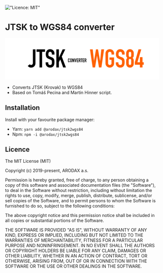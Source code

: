 !["Licence: MIT"](https://img.shields.io/badge/License-MIT-yellow.svg)

# JTSK to WGS84 converter

!["<nav-spa> logo"](logo.png)

- Converts JTSK (Krovak) to WGS84
- Based on Tomáš Pecina and Martin Hinner script.

## Installation

Install with your favourite package manager:

- Yarn: `yarn add @arodax/jtsk2wgs84`
- Npm: `npm -i @arodax/jtsk2wgs84`

## Licence

The MIT License (MIT)

Copyright (c) 2019-present, ARODAX a.s.


Permission is hereby granted, free of charge, to any person obtaining a copy
of this software and associated documentation files (the "Software"), to deal
in the Software without restriction, including without limitation the rights
to use, copy, modify, merge, publish, distribute, sublicense, and/or sell
copies of the Software, and to permit persons to whom the Software is
furnished to do so, subject to the following conditions:

The above copyright notice and this permission notice shall be included in
all copies or substantial portions of the Software.

THE SOFTWARE IS PROVIDED "AS IS", WITHOUT WARRANTY OF ANY KIND, EXPRESS OR
IMPLIED, INCLUDING BUT NOT LIMITED TO THE WARRANTIES OF MERCHANTABILITY,
FITNESS FOR A PARTICULAR PURPOSE AND NONINFRINGEMENT. IN NO EVENT SHALL THE
AUTHORS OR COPYRIGHT HOLDERS BE LIABLE FOR ANY CLAIM, DAMAGES OR OTHER
LIABILITY, WHETHER IN AN ACTION OF CONTRACT, TORT OR OTHERWISE, ARISING FROM,
OUT OF OR IN CONNECTION WITH THE SOFTWARE OR THE USE OR OTHER DEALINGS IN
THE SOFTWARE.
